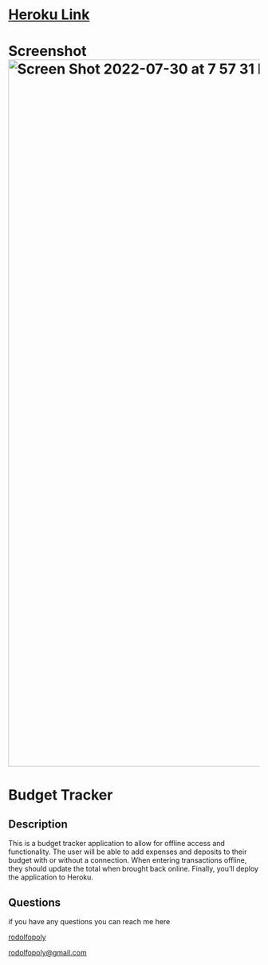 
# [Heroku Link](https://vast-depths-02000.herokuapp.com/)
  
  # Screenshot<img width="1416" alt="Screen Shot 2022-07-30 at 7 57 31 PM" src="https://user-images.githubusercontent.com/98934009/182003995-c6b5700e-5eeb-4858-b4fe-38a1a6109097.png">


  



  
# Budget Tracker 
  
  ## Description
  
  This is a budget tracker application to allow for offline access and functionality. The user will be able to add expenses and deposits to their budget with or without a connection. When entering transactions offline, they should update the total when brought back online. Finally, you’ll deploy the application to Heroku.
  
  
  
  ## Questions
  if you have any questions you can reach me here

  [rodolfopoly](https://github.com/rodolfopoly)

  [rodolfopoly@gmail.com](mailto:rodolfopoly@gmail.com)
